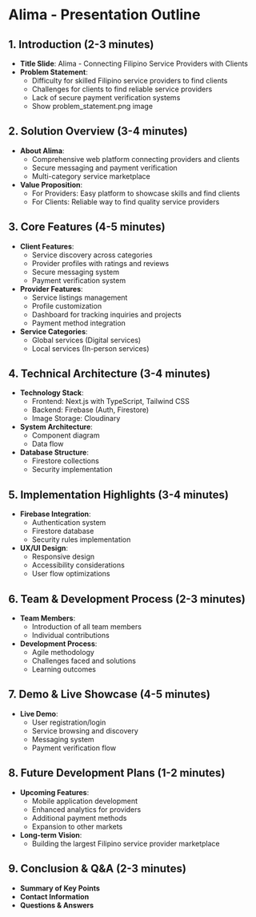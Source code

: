 # Alima - Presentation Outline

## 1. Introduction (2-3 minutes)
- **Title Slide**: Alima - Connecting Filipino Service Providers with Clients
- **Problem Statement**:
  - Difficulty for skilled Filipino service providers to find clients
  - Challenges for clients to find reliable service providers
  - Lack of secure payment verification systems
  - Show problem_statement.png image

## 2. Solution Overview (3-4 minutes)
- **About Alima**:
  - Comprehensive web platform connecting providers and clients
  - Secure messaging and payment verification
  - Multi-category service marketplace
- **Value Proposition**:
  - For Providers: Easy platform to showcase skills and find clients
  - For Clients: Reliable way to find quality service providers

## 3. Core Features (4-5 minutes)
- **Client Features**:
  - Service discovery across categories
  - Provider profiles with ratings and reviews
  - Secure messaging system
  - Payment verification system
- **Provider Features**:
  - Service listings management
  - Profile customization
  - Dashboard for tracking inquiries and projects
  - Payment method integration
- **Service Categories**:
  - Global services (Digital services)
  - Local services (In-person services)

## 4. Technical Architecture (3-4 minutes)
- **Technology Stack**:
  - Frontend: Next.js with TypeScript, Tailwind CSS
  - Backend: Firebase (Auth, Firestore)
  - Image Storage: Cloudinary
- **System Architecture**:
  - Component diagram
  - Data flow
- **Database Structure**:
  - Firestore collections
  - Security implementation

## 5. Implementation Highlights (3-4 minutes)
- **Firebase Integration**:
  - Authentication system
  - Firestore database
  - Security rules implementation
- **UX/UI Design**:
  - Responsive design
  - Accessibility considerations
  - User flow optimizations

## 6. Team & Development Process (2-3 minutes)
- **Team Members**:
  - Introduction of all team members
  - Individual contributions
- **Development Process**:
  - Agile methodology
  - Challenges faced and solutions
  - Learning outcomes

## 7. Demo & Live Showcase (4-5 minutes)
- **Live Demo**:
  - User registration/login
  - Service browsing and discovery
  - Messaging system
  - Payment verification flow

## 8. Future Development Plans (1-2 minutes)
- **Upcoming Features**:
  - Mobile application development
  - Enhanced analytics for providers
  - Additional payment methods
  - Expansion to other markets
- **Long-term Vision**:
  - Building the largest Filipino service provider marketplace

## 9. Conclusion & Q&A (2-3 minutes)
- **Summary of Key Points**
- **Contact Information**
- **Questions & Answers**